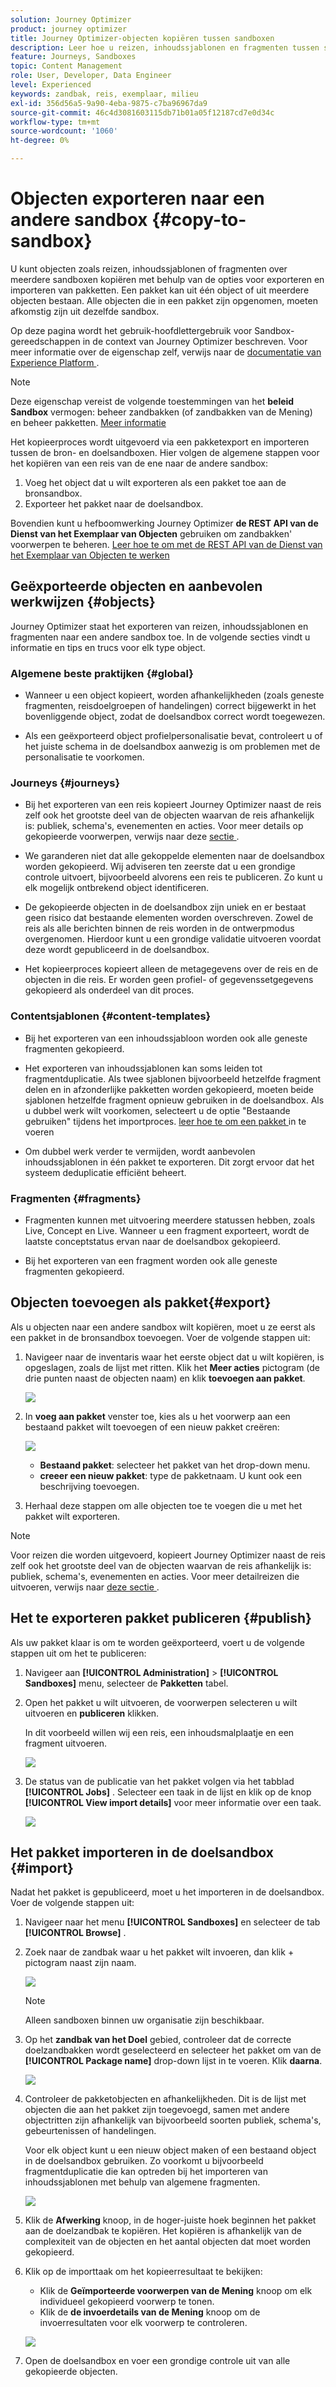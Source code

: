 ```yaml
---
solution: Journey Optimizer
product: journey optimizer
title: Journey Optimizer-objecten kopiëren tussen sandboxen
description: Leer hoe u reizen, inhoudssjablonen en fragmenten tussen sandboxen kopieert.
feature: Journeys, Sandboxes
topic: Content Management
role: User, Developer, Data Engineer
level: Experienced
keywords: zandbak, reis, exemplaar, milieu
exl-id: 356d56a5-9a90-4eba-9875-c7ba96967da9
source-git-commit: 46c4d3081603115db71b01a05f12187cd7e0d34c
workflow-type: tm+mt
source-wordcount: '1060'
ht-degree: 0%

---
```


# Objecten exporteren naar een andere sandbox {#copy-to-sandbox}

U kunt objecten zoals reizen, inhoudssjablonen of fragmenten over meerdere sandboxen kopiëren met behulp van de opties voor exporteren en importeren van pakketten. Een pakket kan uit één object of uit meerdere objecten bestaan. Alle objecten die in een pakket zijn opgenomen, moeten afkomstig zijn uit dezelfde sandbox.

Op deze pagina wordt het gebruik-hoofdlettergebruik voor Sandbox-gereedschappen in de context van Journey Optimizer beschreven. Voor meer informatie over de eigenschap zelf, verwijs naar de [ documentatie van Experience Platform ](https://experienceleague.adobe.com/docs/experience-platform/sandbox/ui/sandbox-tooling.html).

>[!NOTE]
>
>Deze eigenschap vereist de volgende toestemmingen van het **beleid Sandbox** vermogen: beheer zandbakken (of zandbakken van de Mening) en beheer pakketten. [Meer informatie](../administration/ootb-permissions.md)

Het kopieerproces wordt uitgevoerd via een pakketexport en importeren tussen de bron- en doelsandboxen. Hier volgen de algemene stappen voor het kopiëren van een reis van de ene naar de andere sandbox:

1. Voeg het object dat u wilt exporteren als een pakket toe aan de bronsandbox.
1. Exporteer het pakket naar de doelsandbox.

Bovendien kunt u hefboomwerking Journey Optimizer **de REST API van de Dienst van het Exemplaar van Objecten** gebruiken om zandbakken&#39; voorwerpen te beheren. [ Leer hoe te om met de REST API van de Dienst van het Exemplaar van Objecten te werken ](https://developer.adobe.com/journey-optimizer-apis/references/sandbox/)

## Geëxporteerde objecten en aanbevolen werkwijzen {#objects}

Journey Optimizer staat het exporteren van reizen, inhoudssjablonen en fragmenten naar een andere sandbox toe. In de volgende secties vindt u informatie en tips en trucs voor elk type object.

### Algemene beste praktijken {#global}

* Wanneer u een object kopieert, worden afhankelijkheden (zoals geneste fragmenten, reisdoelgroepen of handelingen) correct bijgewerkt in het bovenliggende object, zodat de doelsandbox correct wordt toegewezen.

* Als een geëxporteerd object profielpersonalisatie bevat, controleert u of het juiste schema in de doelsandbox aanwezig is om problemen met de personalisatie te voorkomen.

### Journeys {#journeys}

* Bij het exporteren van een reis kopieert Journey Optimizer naast de reis zelf ook het grootste deel van de objecten waarvan de reis afhankelijk is: publiek, schema&#39;s, evenementen en acties. Voor meer details op gekopieerde voorwerpen, verwijs naar deze [ sectie ](https://experienceleague.adobe.com/docs/experience-platform/sandbox/ui/sandbox-tooling.html#abobe-journey-optimizer-objects).

* We garanderen niet dat alle gekoppelde elementen naar de doelsandbox worden gekopieerd. Wij adviseren ten zeerste dat u een grondige controle uitvoert, bijvoorbeeld alvorens een reis te publiceren. Zo kunt u elk mogelijk ontbrekend object identificeren.

* De gekopieerde objecten in de doelsandbox zijn uniek en er bestaat geen risico dat bestaande elementen worden overschreven. Zowel de reis als alle berichten binnen de reis worden in de ontwerpmodus overgenomen. Hierdoor kunt u een grondige validatie uitvoeren voordat deze wordt gepubliceerd in de doelsandbox.

* Het kopieerproces kopieert alleen de metagegevens over de reis en de objecten in die reis. Er worden geen profiel- of gegevenssetgegevens gekopieerd als onderdeel van dit proces.

### Contentsjablonen {#content-templates}

* Bij het exporteren van een inhoudssjabloon worden ook alle geneste fragmenten gekopieerd.

* Het exporteren van inhoudssjablonen kan soms leiden tot fragmentduplicatie. Als twee sjablonen bijvoorbeeld hetzelfde fragment delen en in afzonderlijke pakketten worden gekopieerd, moeten beide sjablonen hetzelfde fragment opnieuw gebruiken in de doelsandbox. Als u dubbel werk wilt voorkomen, selecteert u de optie &quot;Bestaande gebruiken&quot; tijdens het importproces. [ leer hoe te om een pakket ](#import) in te voeren

* Om dubbel werk verder te vermijden, wordt aanbevolen inhoudssjablonen in één pakket te exporteren. Dit zorgt ervoor dat het systeem deduplicatie efficiënt beheert.

### Fragmenten {#fragments}

* Fragmenten kunnen met uitvoering meerdere statussen hebben, zoals Live, Concept en Live. Wanneer u een fragment exporteert, wordt de laatste conceptstatus ervan naar de doelsandbox gekopieerd.

* Bij het exporteren van een fragment worden ook alle geneste fragmenten gekopieerd.

## Objecten toevoegen als pakket{#export}

Als u objecten naar een andere sandbox wilt kopiëren, moet u ze eerst als een pakket in de bronsandbox toevoegen. Voer de volgende stappen uit:

1. Navigeer naar de inventaris waar het eerste object dat u wilt kopiëren, is opgeslagen, zoals de lijst met ritten. Klik het **Meer acties** pictogram (de drie punten naast de objecten naam) en klik **toevoegen aan pakket**.

   ![](assets/journey-sandbox1.png)

1. In **voeg aan pakket** venster toe, kies als u het voorwerp aan een bestaand pakket wilt toevoegen of een nieuw pakket creëren:

   ![](assets/journey-sandbox2.png)

   * **Bestaand pakket**: selecteer het pakket van het drop-down menu.
   * **creeer een nieuw pakket**: type de pakketnaam. U kunt ook een beschrijving toevoegen.

1. Herhaal deze stappen om alle objecten toe te voegen die u met het pakket wilt exporteren.

>[!NOTE]
>
>Voor reizen die worden uitgevoerd, kopieert Journey Optimizer naast de reis zelf ook het grootste deel van de objecten waarvan de reis afhankelijk is: publiek, schema&#39;s, evenementen en acties. Voor meer detailreizen die uitvoeren, verwijs naar [ deze sectie ](../building-journeys/copy-to-sandbox.md).

## Het te exporteren pakket publiceren {#publish}

Als uw pakket klaar is om te worden geëxporteerd, voert u de volgende stappen uit om het te publiceren:

1. Navigeer aan **[!UICONTROL Administration]** > **[!UICONTROL Sandboxes]** menu, selecteer de **Pakketten** tabel.

1. Open het pakket u wilt uitvoeren, de voorwerpen selecteren u wilt uitvoeren en **publiceren** klikken.

   In dit voorbeeld willen wij een reis, een inhoudsmalplaatje en een fragment uitvoeren.

   ![](assets/journey-sandbox4.png)

1. De status van de publicatie van het pakket volgen via het tabblad **[!UICONTROL Jobs]** . Selecteer een taak in de lijst en klik op de knop **[!UICONTROL View import details]** voor meer informatie over een taak.

   ![](assets/journey-sandbox9.png)

## Het pakket importeren in de doelsandbox {#import}

Nadat het pakket is gepubliceerd, moet u het importeren in de doelsandbox. Voer de volgende stappen uit:

1. Navigeer naar het menu **[!UICONTROL Sandboxes]** en selecteer de tab **[!UICONTROL Browse]** .

1. Zoek naar de zandbak waar u het pakket wilt invoeren, dan klik + pictogram naast zijn naam.

   ![](assets/journey-sandbox5.png)

   >[!NOTE]
   >
   >Alleen sandboxen binnen uw organisatie zijn beschikbaar.

1. Op het **zandbak van het Doel** gebied, controleer dat de correcte doelzandbakken wordt geselecteerd en selecteer het pakket om van de **[!UICONTROL Package name]** drop-down lijst in te voeren. Klik **daarna**.

   ![](assets/journey-sandbox6.png)

1. Controleer de pakketobjecten en afhankelijkheden. Dit is de lijst met objecten die aan het pakket zijn toegevoegd, samen met andere objectritten zijn afhankelijk van bijvoorbeeld soorten publiek, schema&#39;s, gebeurtenissen of handelingen.

   Voor elk object kunt u een nieuw object maken of een bestaand object in de doelsandbox gebruiken. Zo voorkomt u bijvoorbeeld fragmentduplicatie die kan optreden bij het importeren van inhoudssjablonen met behulp van algemene fragmenten.

   ![](assets/journey-sandbox7.png)

1. Klik de **Afwerking** knoop, in de hoger-juiste hoek beginnen het pakket aan de doelzandbak te kopiëren. Het kopiëren is afhankelijk van de complexiteit van de objecten en het aantal objecten dat moet worden gekopieerd.

1. Klik op de importtaak om het kopieerresultaat te bekijken:

   * Klik de **Geïmporteerde voorwerpen van de Mening** knoop om elk individueel gekopieerd voorwerp te tonen.
   * Klik de **de invoerdetails van de Mening** knoop om de invoerresultaten voor elk voorwerp te controleren.

   ![](assets/journey-sandbox8.png)

1. Open de doelsandbox en voer een grondige controle uit van alle gekopieerde objecten.
